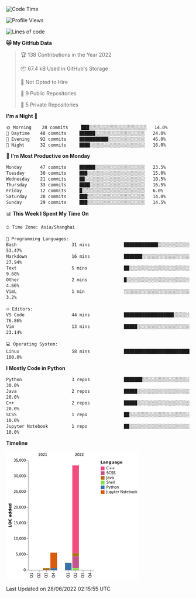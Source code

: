 <!--START_SECTION:waka-->
![Code Time](http://img.shields.io/badge/Code%20Time-0%20secs-blue)

![Profile Views](http://img.shields.io/badge/Profile%20Views-6-blue)

![Lines of code](https://img.shields.io/badge/From%20Hello%20World%20I%27ve%20Written-42%20Thousand%20lines%20of%20code-blue)

**🐱 My GitHub Data** 

> 🏆 138 Contributions in the Year 2022
 > 
> 📦 67.4 kB Used in GitHub's Storage 
 > 
> 🚫 Not Opted to Hire
 > 
> 📜 9 Public Repositories 
 > 
> 🔑 5 Private Repositories  
 > 
**I'm a Night 🦉** 

```text
🌞 Morning    28 commits     ███░░░░░░░░░░░░░░░░░░░░░░   14.0% 
🌆 Daytime    48 commits     ██████░░░░░░░░░░░░░░░░░░░   24.0% 
🌃 Evening    92 commits     ███████████░░░░░░░░░░░░░░   46.0% 
🌙 Night      32 commits     ████░░░░░░░░░░░░░░░░░░░░░   16.0%

```
📅 **I'm Most Productive on Monday** 

```text
Monday       47 commits     ██████░░░░░░░░░░░░░░░░░░░   23.5% 
Tuesday      30 commits     ███░░░░░░░░░░░░░░░░░░░░░░   15.0% 
Wednesday    21 commits     ██░░░░░░░░░░░░░░░░░░░░░░░   10.5% 
Thursday     33 commits     ████░░░░░░░░░░░░░░░░░░░░░   16.5% 
Friday       12 commits     █░░░░░░░░░░░░░░░░░░░░░░░░   6.0% 
Saturday     28 commits     ███░░░░░░░░░░░░░░░░░░░░░░   14.0% 
Sunday       29 commits     ███░░░░░░░░░░░░░░░░░░░░░░   14.5%

```


📊 **This Week I Spent My Time On** 

```text
⌚︎ Time Zone: Asia/Shanghai

💬 Programming Languages: 
Bash                     31 mins             █████████████░░░░░░░░░░░░   53.47% 
Markdown                 16 mins             ███████░░░░░░░░░░░░░░░░░░   27.94% 
Text                     5 mins              ██░░░░░░░░░░░░░░░░░░░░░░░   9.68% 
Other                    2 mins              █░░░░░░░░░░░░░░░░░░░░░░░░   4.66% 
VimL                     1 min               ░░░░░░░░░░░░░░░░░░░░░░░░░   3.2%

🔥 Editors: 
VS Code                  44 mins             ███████████████████░░░░░░   76.86% 
Vim                      13 mins             █████░░░░░░░░░░░░░░░░░░░░   23.14%

💻 Operating System: 
Linux                    58 mins             █████████████████████████   100.0%

```

**I Mostly Code in Python** 

```text
Python                   3 repos             ███████░░░░░░░░░░░░░░░░░░   30.0% 
Java                     2 repos             █████░░░░░░░░░░░░░░░░░░░░   20.0% 
C++                      2 repos             █████░░░░░░░░░░░░░░░░░░░░   20.0% 
SCSS                     1 repo              ██░░░░░░░░░░░░░░░░░░░░░░░   10.0% 
Jupyter Notebook         1 repo              ██░░░░░░░░░░░░░░░░░░░░░░░   10.0%

```


**Timeline**

![Chart not found](https://raw.githubusercontent.com/kopp4/kopp4/main/charts/bar_graph.png) 


 Last Updated on 28/06/2022 02:15:55 UTC
<!--END_SECTION:waka-->
